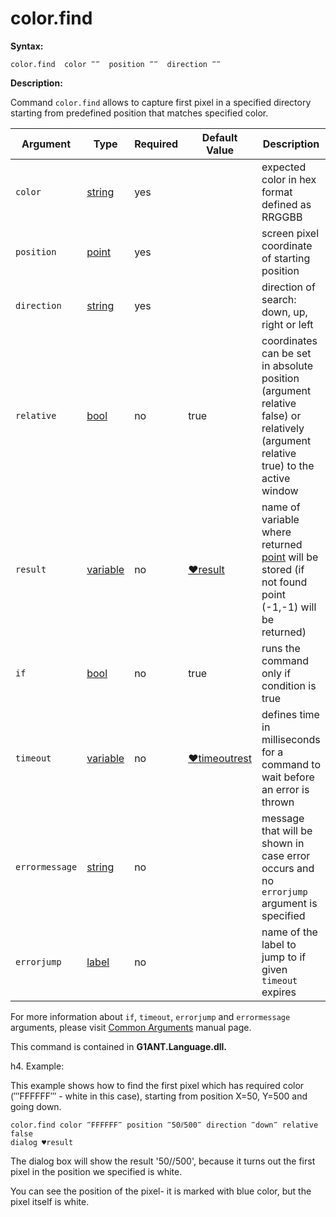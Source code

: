 # color.find

**Syntax:**

```G1ANT
color.find  color ‴‴  position ‴‴  direction ‴‴ 
```

**Description:**

Command `color.find` allows to capture first pixel in a specified directory starting from predefined position that matches specified color.

| Argument | Type | Required | Default Value | Description |
| -------- | ---- | -------- | ------------- | ----------- |
|`color`| [string](https://github.com/G1ANT-Robot/G1ANT.Manual/blob/master/G1ANT-Language/Structures/bool.md) | yes |  | expected color in hex format defined as RRGGBB |
|`position`| [point](https://github.com/G1ANT-Robot/G1ANT.Manual/blob/master/G1ANT-Language/Structures/bool.md) | yes |  | screen pixel coordinate of starting position |
|`direction`| [string](https://github.com/G1ANT-Robot/G1ANT.Manual/blob/master/G1ANT-Language/Structures/bool.md) | yes |  | direction of search: down, up, right or left |
|`relative`| [bool](https://github.com/G1ANT-Robot/G1ANT.Manual/blob/master/G1ANT-Language/Structures/bool.md) | no | true | coordinates can be set in absolute position (argument relative false) or relatively (argument relative true) to the active window |
|`result`| [variable](https://github.com/G1ANT-Robot/G1ANT.Manual/blob/master/G1ANT-Language/Special-Characters/variable.md) | no | [♥result](https://github.com/G1ANT-Robot/G1ANT.Manual/blob/master/G1ANT-Language/Common-Arguments.md)  | name of variable where returned [point](https://github.com/G1ANT-Robot/G1ANT.Manual/blob/master/G1ANT-Language/Structures/bool.md)  will be stored (if not found point (-1,-1) will be returned) |
|`if`| [bool](https://github.com/G1ANT-Robot/G1ANT.Manual/blob/master/G1ANT-Language/Structures/bool.md) | no | true | runs the command only if condition is true |
|`timeout`| [variable](https://github.com/G1ANT-Robot/G1ANT.Manual/blob/master/G1ANT-Language/Special-Characters/variable.md)  | no | [♥timeoutrest](https://github.com/G1ANT-Robot/G1ANT.Manual/blob/master/G1ANT-Language/Variables/Special-Variables.md)| defines time in milliseconds for a command to wait before an error is thrown|
|`errormessage`| [string](https://github.com/G1ANT-Robot/G1ANT.Manual/blob/master/G1ANT-Language/Structures/bool.md) | no |  | message that will be shown in case error occurs and no `errorjump` argument is specified |
|`errorjump`| [label](https://github.com/G1ANT-Robot/G1ANT.Manual/blob/master/G1ANT-Language/Structures/bool.md) | no |  | name of the label to jump to if given `timeout` expires |

For more information about `if`, `timeout`, `errorjump` and `errormessage` arguments, please visit [Common Arguments](https://github.com/G1ANT-Robot/G1ANT.Manual/blob/master/G1ANT-Language/Common-Arguments.md)  manual page.

This command is contained in **G1ANT.Language.dll.**

h4. Example:

This example shows how to find the first pixel which has required color (‴FFFFFF‴ - white in this case), starting from position X=50, Y=500 and going down.

```G1ANT
color.find color ‴FFFFFF‴ position ‴50⫽500‴ direction ‴down‴ relative false 
dialog ♥result  
```

The dialog box will show the result '50//500', because it turns out the first pixel in the position we specified is white.

 

You can see the position of the pixel- it is marked with blue color, but the pixel itself is white.


